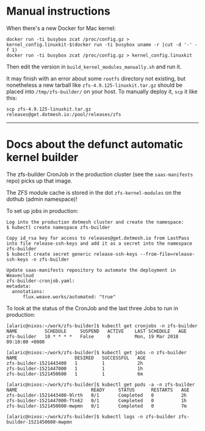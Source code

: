 # Manual instructions

When there's a new Docker for Mac kernel:

```
docker run -ti busybox zcat /proc/config.gz > kernel_config.linuxkit-$(docker run -ti busybox uname -r |cut -d '-' -f 1)
docker run -ti busybox zcat /proc/config.gz > kernel_config.linuxkit
```

Then edit the version in `build_kernel_modules_manually.sh` and run it.

It may finish with an error about some `rootfs` directory not existing, but nonetheless a new tarball like `zfs-4.9.125-linuxkit.tar.gz` should be placed into `/tmp/zfs-builder/` on your host.
To manually deploy it, `scp` it like this:

```
scp zfs-4.9.125-linuxkit.tar.gz releases@get.dotmesh.io:/pool/releases/zfs
```

---

# Docs about the defunct automatic kernel builder

The zfs-builder CronJob in the production cluster (see the `saas-manifests` repo) picks up that image.

The ZFS module cache is stored in the dot `zfs-kernel-modules` on the dothub (admin namespace)!

To set up jobs in production:
```
Log into the production dotmesh cluster and create the namespace:
$ kubectl create namespace zfs-builder

Copy id_rsa key for access to releases@get.dotmesh.io from LastPass into file release-ssh-keys and add it as a secret into the namespace zfs-builder
$ kubectl create secret generic release-ssh-keys --from-file=release-ssh-keys -n zfs-builder

Update saas-manifests repository to automate the deployment in Weavecloud
zfs-builder-cronjob.yaml:
metadata:
  annotations:
      flux.weave.works/automated: "true"
```

To look at the status of the CronJob and the last three Jobs to run in production:

```
[alaric@nixos:~/work/zfs-builder]$ kubectl get cronjobs -n zfs-builder
NAME          SCHEDULE     SUSPEND   ACTIVE    LAST SCHEDULE   AGE
zfs-builder   10 * * * *   False     0         Mon, 19 Mar 2018 09:10:00 +0000

[alaric@nixos:~/work/zfs-builder]$ kubectl get jobs -n zfs-builder
NAME                     DESIRED   SUCCESSFUL   AGE
zfs-builder-1521443400   1         1            2h
zfs-builder-1521447000   1         1            1h
zfs-builder-1521450600   1         1            6m

[alaric@nixos:~/work/zfs-builder]$ kubectl get pods -a -n zfs-builder
NAME                           READY     STATUS      RESTARTS   AGE
zfs-builder-1521443400-9lrth   0/1       Completed   0          2h
zfs-builder-1521447000-ftn62   0/1       Completed   0          1h
zfs-builder-1521450600-mwpmn   0/1       Completed   0          7m

[alaric@nixos:~/work/zfs-builder]$ kubectl logs -n zfs-builder zfs-builder-1521450600-mwpmn

```
